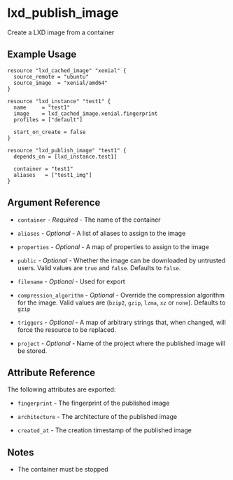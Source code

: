 # lxd_publish_image

Create a LXD image from a container

## Example Usage

```hcl
resource "lxd_cached_image" "xenial" {
  source_remote = "ubuntu"
  source_image  = "xenial/amd64"
}

resource "lxd_instance" "test1" {
  name     = "test1"
  image    = lxd_cached_image.xenial.fingerprint
  profiles = ["default"]

  start_on_create = false
}

resource "lxd_publish_image" "test1" {
  depends_on = [lxd_instance.test1]

  container = "test1"
  aliases   = ["test1_img"]
}
```

## Argument Reference

* `container` - *Required* - The name of the container

* `aliases` - *Optional* - A list of aliases to assign to the image 

* `properties` - *Optional* - A map of properties to assign to the image 

* `public` - *Optional* - Whether the image can be downloaded by untrusted users.
	Valid values are `true` and `false`. Defaults to `false`.

* `filename` - *Optional* - Used for export

* `compression_algorithm` - *Optional* - Override the compression algorithm for the image. 
    Valid values are (`bzip2`, `gzip`, `lzma`, `xz` or `none`). Defaults to `gzip`

* `triggers` - *Optional* - A map of arbitrary strings that, when changed, will force the resource to be replaced.

* `project` - *Optional* - Name of the project where the published image will be stored.

## Attribute Reference

The following attributes are exported:

* `fingerprint` - The fingerprint of the published image

* `architecture` - The architecture of the published image

* `created_at` - The creation timestamp of the published image

## Notes

* The container must be stopped
